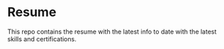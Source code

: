 # Resume 
 This repo contains the resume with the latest info to date with the latest skills and certifications.
